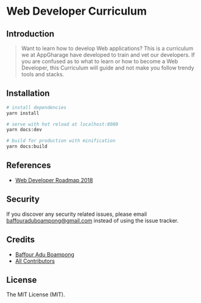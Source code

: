 # Web Developer Curriculum <Badge text="Under Construction" type="warn"/> 


## Introduction
> Want to learn how to develop Web applications? This is a curriculum we at AppGharage have developed to train and vet our developers. If you are 
> confused as to what to learn or how to become a Web Developer, this Curriculum will guide and 
> not make you follow trendy tools and stacks.


## Installation

``` bash
# install dependencies
yarn install

# serve with hot reload at localhost:8080
yarn docs:dev

# build for production with minification
yarn docs:build
```


## References
 * [Web Developer Roadmap 2018](https://github.com/kamranahmedse/developer-roadmap)


## Security
If you discover any security related issues, please email baffouraduboampong@gmail.com instead of using the issue tracker.


## Credits
- [Baffour Adu Boampong](https://twitter.com/BaffourBoampong)
- [All Contributors](../../contributors)


## License
The MIT License (MIT). 
